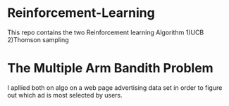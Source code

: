# Reinforcement-Learning

This repo contains the two Reinforcement learning Algorithm
1)UCB
2)Thomson sampling

# The Multiple Arm Bandith Problem
I apllied both on algo on a web page advertising data set in order to figure out which ad is most selected by users.

